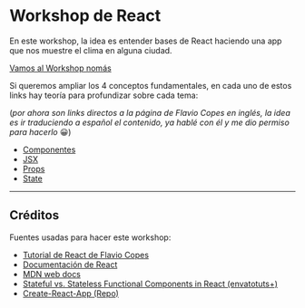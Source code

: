 # Workshop de React

En este workshop, la idea es entender bases de React haciendo una app que nos muestre el clima en alguna ciudad.

[Vamos al Workshop nomás](Workshop/Intro.md)

Si queremos ampliar los 4 conceptos fundamentales, en cada uno de estos links hay teoría para profundizar sobre cada tema:

(_por ahora son links directos a la página de Flavio Copes en inglés, la idea es ir traduciendo a español el contenido, ya hablé con él y me dio permiso para hacerlo_ 😀)

- [Componentes](https://flaviocopes.com/react-components/)
- [JSX](https://flaviocopes.com/jsx/)
- [Props](https://flaviocopes.com/react-props/)
- [State](https://flaviocopes.com/react-state/)

---

## Créditos

Fuentes usadas para hacer este workshop:

- [Tutorial de React de Flavio Copes](https://flaviocopes.com/react/)
- [Documentación de React](https://reactjs.org/docs/getting-started.html)
- [MDN web docs](https://developer.mozilla.org/es/docs/Web)
- [Stateful vs. Stateless Functional Components in React (envatotuts+)](https://code.tutsplus.com/tutorials/stateful-vs-stateless-functional-components-in-react--cms-29541)
- [Create-React-App (Repo)](https://github.com/facebook/create-react-app)
